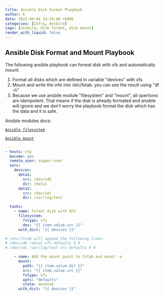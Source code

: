 ```yaml
---
title: Ansible Disk Format Playbook
author: K
date: 2022-09-04 14:39:00 +0800
categories: [Infra, Ansbile]
tags: [ansbile, disk format, disk mount]
render_with_liquid: false
---
```


## Ansible Disk Format and Mount Playbook 
The following ansible playbook can format disk with xfs and automatically mount:
1. Format all disks which are defined in variable "devices" with xfs.
2. Mount and write the info into /etc/fstab. you can see the result using "df -h"
3. Because we use ansbile module "filesystem" and "mount", all opertions are idempotent. That means if the disk is already formated and ansible will ignore and we don't worry the playbook format the disk which has the data and it is safe.

Ansible modules docs:

[`Ansible filesystem`](https://docs.ansible.com/ansible/latest/collections/community/general/filesystem_module.html) 

[`Ansible mount`](https://docs.ansible.com/ansible/latest/collections/ansible/posix/mount_module.html#ansible-collections-ansible-posix-mount-module) 


```yaml
---
- hosts: ntp
  become: yes
  remote_user: supper-user
  vars:
    devices:
      data1:
        src: /dev/sdb
        dir: /data1
      data2:
        src: /dev/sdc
        dir: /var/log/test

  tasks:
    - name: Format disk with XFS
      filesystem:
        fstype: xfs
        dev: "{{ item.value.src }}"
      with_dict: "{{ devices }}"

# /etc/fstab will append the following lines:
# /dev/sdb /data1 xfs defaults 0 0
# /dev/sdc /var/log/test xfs defaults 0 0

    - name: Add the mount point to fstab and mount -a
      mount:
        path: "{{ item.value.dir }}"
        src: "{{ item.value.src }}"
        fstype: xfs
        opts: "defaults"
        state: mounted
      with_dict: "{{ devices }}"
```
